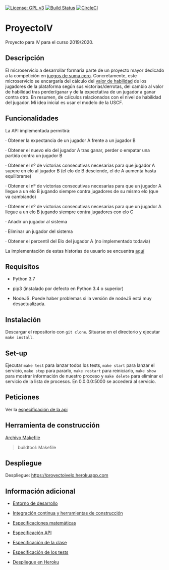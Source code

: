 [![License: GPL v3](https://img.shields.io/badge/License-GPLv3-blue.svg)](https://www.gnu.org/licenses/gpl-3.0) [![Build Status](https://travis-ci.org/davidluque1/ProyectoIV.svg?branch=master)](https://travis-ci.org/davidluque1/ProyectoIV) [![CircleCI](https://circleci.com/gh/davidluque1/ProyectoIV.svg?style=svg)](https://circleci.com/gh/davidluque1/ProyectoIV.svg?style=svg)

# ProyectoIV

Proyecto para IV para el curso 2019/2020.


## Descripción

El microservicio a desarrollar formaría parte de un proyecto mayor dedicado a la competición en [juegos de suma cero](https://en.wikipedia.org/wiki/Zero-sum_game). Concretamente, este microservicio se encargaría del cálculo del [valor de habilidad](https://en.wikipedia.org/wiki/Elo_rating_system) de los jugadores de la plataforma según sus victorias/derrotas, del cambio al valor de habilidad tras perder/ganar y de la expectativa de un jugador a ganar contra otro. En resumen, de cálculos relacionados con el nivel de habilidad del jugador. Mi idea inicial es usar el modelo de la USCF.

## Funcionalidades

La API implementada permitirá:

· Obtener la expectancia de un jugador A frente a un jugador B

· Obtener el nuevo elo del jugador A tras ganar, perder o empatar una partida contra un jugador B

· Obtener el nº de victorias consecutivas necesarias para que jugador A supere en elo al jugador B (el elo de B desciende, el de A aumenta hasta equilibrarse)

· Obtener el nº de victorias consecutivas necesarias para que un jugador A llegue a un elo B jugando siempre contra jugadores de su mismo elo (que va cambiando)

· Obtener el nº de victorias consecutivas necesarias para que un jugador A llegue a un elo B jugando siempre contra jugadores con elo C

· Añadir un jugador al sistema

· Eliminar un jugador del sistema

· Obtener el percentil del Elo del jugador A (no implementado todavía)

La implementación de estas historias de usuario se encuentra [aquí](https://github.com/davidluque1/ProyectoIV/blob/master/docs/especificacion_api.md)


## Requisitos

* Python 3.7 

* pip3 (instalado por defecto en Python 3.4 o superior)

* NodeJS. Puede haber problemas si la versión de nodeJS está muy desactualizada.

## Instalación

Descargar el repositorio con `git clone`. Situarse en el directorio y ejecutar `make install`. 

## Set-up

Ejecutar `make test` para lanzar todos los tests, `make start` para lanzar el servicio, `make stop` para pararlo, `make restart` para reiniciarlo, `make show` para mostrar información de nuestro proceso y `make delete` para eliminar el servicio de la lista de procesos. En 0.0.0.0:5000 se accederá al servicio.

## Peticiones

Ver la [especificación de la api](https://github.com/davidluque1/ProyectoIV/blob/master/docs/especificacion_api.md)


## Herramienta de construcción

[Archivo Makefile](https://github.com/davidluque1/ProyectoIV/blob/master/Makefile) 

> buildtool: Makefile


## Despliegue

Despliegue: https://proyectoivelo.herokuapp.com


## Información adicional

* [Entorno de desarrollo](https://github.com/davidluque1/ProyectoIV/blob/master/docs/entorno.md)

* [Integración continua y herramientas de construcción](https://github.com/davidluque1/ProyectoIV/blob/master/docs/ci_herramientas_construccion.md)

* [Especificaciones matemáticas](https://github.com/davidluque1/ProyectoIV/blob/master/docs/especificaciones_matematicas.md)

* [Especificación API](https://github.com/davidluque1/ProyectoIV/blob/master/docs/especificacion_api.md)

* [Especificación de la clase](https://github.com/davidluque1/ProyectoIV/blob/master/docs/especificaciones_clase.md)

* [Especificación de los tests](https://github.com/davidluque1/ProyectoIV/blob/master/docs/especificaciones_tests.md)

* [Despliegue en Heroku](https://github.com/davidluque1/ProyectoIV/blob/master/docs/despliegue_heroku.md)




